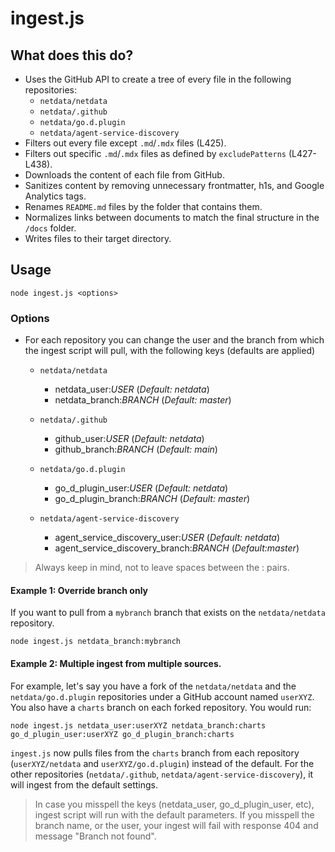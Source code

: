 # ingest.js

## What does this do?

- Uses the GitHub API to create a tree of every file in the following repositories:
  - `netdata/netdata`
  - `netdata/.github`
  - `netdata/go.d.plugin`
  - `netdata/agent-service-discovery`
- Filters out every file except `.md`/`.mdx` files (L425).
- Filters out specific `.md`/`.mdx` files as defined by `excludePatterns` (L427-L438).
- Downloads the content of each file from GitHub.
- Sanitizes content by removing unnecessary frontmatter, h1s, and Google Analytics tags.
- Renames `README.md` files by the folder that contains them.
- Normalizes links between documents to match the final structure in the `/docs` folder.
- Writes files to their target directory.

## Usage

```
node ingest.js <options>
```


### Options

- For each repository you can change the user and the branch from which the ingest script will pull, with the following 
  keys (defaults are applied)  

  - `netdata/netdata`
  
    - netdata_user:_USER_ (_Default: netdata_)
    - netdata_branch:_BRANCH_ (_Default: master_)

  - `netdata/.github`

    - github_user:_USER_ (_Default: netdata_)
    - github_branch:_BRANCH_ (_Default: main_)
    
  - `netdata/go.d.plugin`

    - go_d_plugin_user:_USER_ (_Default: netdata_)
    - go_d_plugin_branch:_BRANCH_ (_Default: master_)

  - `netdata/agent-service-discovery`

    - agent_service_discovery_user:_USER_ (_Default: netdata_)
    - agent_service_discovery_branch:_BRANCH_ (_Default:master_)

> Always keep in mind, not to leave spaces between the <key>:<value> pairs.


#### Example 1: Override branch only

If you want to pull from a `mybranch` branch that exists on the `netdata/netdata` repository.

```
node ingest.js netdata_branch:mybranch
```

#### Example 2: Multiple ingest from multiple sources.

For example, let's say you have a fork of the `netdata/netdata` and the `netdata/go.d.plugin` repositories under a GitHub 
account named `userXYZ`. You also have a `charts` branch on each forked repository. You would run:

```
node ingest.js netdata_user:userXYZ netdata_branch:charts go_d_plugin_user:userXYZ go_d_plugin_branch:charts
```

`ingest.js` now pulls files from the `charts` branch from each repository (`userXYZ/netdata` and `userXYZ/go.d.plugin`) 
instead of the default. For the other repositories (`netdata/.github`, `netdata/agent-service-discovery`), it will 
ingest from the default settings. 

> In case you misspell the keys (netdata_user, go_d_plugin_user, etc), ingest script will run with the default parameters.
> If you misspell the branch name, or the user, your ingest will fail with response 404 and message "Branch not found".
